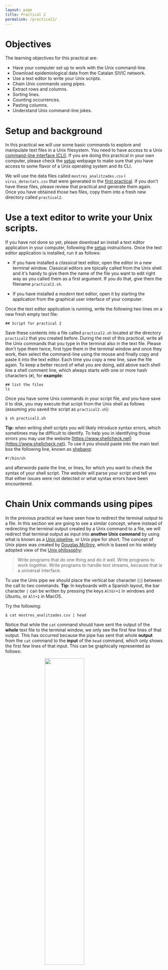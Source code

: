 ```yaml
---
layout: page
title: Practical 2
permalink: /practical2/
---
```


# Objectives

The learning objectives for this practical are:

 * Have your computer set up to work with the Unix command-line.
 * Download epidemiological data from the Catalan SIVIC network.
 * Use a text editor to write your Unix scripts.
 * Chain Unix commands using pipes.
 * Extract rows and columns.
 * Sorting lines.
 * Counting occurrences.
 * Pasting columns.
 * Understand Unix command-line jokes.

# Setup and background

In this practical we will use some basic commands to explore and manipulate text
files in a Unix filesystem. You need to have access to a Unix
[command-line interface (CLI)](https://en.wikipedia.org/wiki/Command-line_interface).
If you are doing this practical in your own computer, please check the
[setup](/setup/) webpage to make sure that you have access to some flavor of a
Unix operating system and its CLI.

We will use the data files called `mostres_analitzades.csv` i
`virus_detectats.csv` that were generated in the
[first practical](/practical1/). If you don't have these files, please review
that practical and generate them again. Once you have obtained those two files,
copy them into a fresh new directory called `practical2`.

# Use a text editor to write your Unix scripts.

If you have not done so yet, please download an install a text editor application
in your computer, following the [setup](/setup#text-editor/) instructions. Once
the text editor application is installed, run it as follows:

  * If you have installed a _classical_ text editor, open the editor in a new
    terminal window. Classical editors are tipically called from the Unix shell
    and it's handy to give them the name of the file you want to edit right way
    as you called them as a first argument. If you do that, give them the
    filename `practical2.sh`.

  * If you have installed a _modern_ text editor, open it by starting the
    application from the graphical user interface of your computer.

Once the text editor application is running, write the following two lines on a new
fresh empty text file:

```
## Script for practical 2

```

Save these contents into a file called `practical2.sh` located at the directory
`practical2` that you created before. During the rest of this practical, write
all the Unix commands that you type in the terminal also in the text file.
Please don't type them twice, first type them in the terminal window and once
they work, then select the command-line using the mouse and finally copy and
paste it into the text editor. Each time you copy a new line, save the file
again. To keep a better record of what you are doing, add above each shell line
a shell comment line, which always starts with one or more hash characters
(`#`), for **example**:

```
## list the files
ls
```

Once you have some Unix commands in your script file, and you have save it to
disk, you may execute that script from the Unix shell as follows (assuming you
saved the script as `practical2.sh`):

```
$ sh practical2.sh
```

**Tip:** when writing shell scripts you will likely introduce syntax errors,
which sometimes may be difficult to identify. To help you in identifying those
errors you may use the website [https://www.shellcheck.net](https://www.shellcheck.net).
To use it you should paste into the main text box the following line, known as
[shebang](https://en.wikipedia.org/wiki/Shebang_%28Unix%29):

```
#!/bin/sh
```

and afterwords paste the line, or lines, for which you want to check
the syntax of your shell script. The website will parse your script
and tell you that either issues were not detected or what syntax errors
have been encountered.

# Chain Unix commands using pipes

In the previous practical we have seen how to redirect the terminal output
to a file. In this section we are going to see a similar concept, where instead
of redirecting the terminal output created by a Unix command to a file, we
will redirect that terminal output as input into **another Unix command** by
using what is known as a
[Unix pipeline](https://en.wikipedia.org/wiki/Pipeline_%28Unix%29), or Unix pipe
for short. The concept of Unix pipes was created by
[Douglas McIlroy](https://en.wikipedia.org/wiki/Douglas_McIlroy), which is
based on his widely adopted view of the
[Unix philosophy](https://en.wikipedia.org/wiki/Unix_philosophy):

> Write programs that do one thing and do it well. Write programs to work
> together. Write programs to handle text streams, because that is a universal
> interface.

To use the Unix pipe we should place the vertical bar character (`|`) between
the call to two commands. **Tip:** In keyboards with a Spanish layout, the
bar character `|` can be written by pressing the keys `AltGr+1` in windows and
Ubuntu, or `Alt+1` in MacOS.

Try the following:

```
$ cat mostres_analitzades.csv | head
```

Notice that while the `cat` command should have sent the output of the
**whole** text file to the terminal window, we only see the first few lines of
that output. This has occurred because the pipe has sent that whole **output**
from the `cat` command to the **input** of the `head` command, which only shows
the first few lines of that input. This can be graphically represented as
follows:

<img src="singlepipe.png" style="display: block; margin-left: auto; margin-right: auto; width: 50%; height: auto;">

# Extract rows and columns

Text files such as CSV files have a matrix layout with rows corresponding to
lines and columns to values separated by some delimiter character, which is a
semicolon (`;`) in the case of the previous file `catalunya_setmanal.csv`.
Because of its matrix layout, a CSV file can be always opened by any spreadsheet
software, such as Microsoft Excel; see image below.

<img src="ExcelCSV.png" style="display: block; margin-left: auto; margin-right: auto; width: 80%; height: auto;">

However, there are at least two circumstances in which working with CSV files
from the Unix command-line is preferable to do it from a spreadsheet software
such as Microsoft Excel:

  1. Spreadsheet software will always attempt to load the whole data into main
  memory. This may become prohibitive when having tens of thousands of rows,
  which is common for data with molecular-level measurements from high-thoughput
  instruments.
  2. Every spreadsheet software uses its own format to store the data, which
  makes it prone to
  [digital obsolescence](https://en.wikipedia.org/wiki/Digital_obsolescence),
  the fact that old software required to open a file is no longer available.
  CSV files, and text files in general, can never become obsolete because their
  format does not depend on any specific software to be read or written.

Additionally, the misuse of Microsoft Excel has caused multiple problems with
important consequences in loss of monetary and human-time resources, such as the
[loss in 2020 of COVID19-test results in England](https://www.theguardian.com/politics/2020/oct/05/how-excel-may-have-caused-loss-of-16000-covid-tests-in-england)
or the [misspelling of gene names stored in Excel files as supplementary information to scientific articles](https://doi.org/10.1038/d41586-021-02211-4).

Here we will learn to do two common operations on data organized in a matrix
layout: extract rows (lines) and extract columns (delimiter-separated values).
To extract rows from a text file in Unix we will use the command `grep`, which
requires two pieces of information:

```
$ grep pattern filename
```
where `pattern` is the text that we expect to match to the lines we want to
extract, while `filename` is the name of the file from which we want to extract
the lines matching the pattern. Note that `pattern` can be something
sophisticated such as a
[regular expression](https://en.wikipedia.org/wiki/Regular_expression) (not
covered in this practical) and `filename` can be ommitted when we want `grep`
to read input from a pipe.

For instance, the column `nom_regio` in the file `mostres_analitzades.csv`
stores the name of the Catalan area to which the data in the row corresponds to.
Let's say we want to extract the rows for the data derived from the area of
Barcelona into a separate file called `mostres_analitzades_bcn.csv`.

```
$ grep BARCELONA mostres_analitzades.csv > mostres_analitzades_bcn.csv
```
Now, repeat the command but this time extracting the rows corresponding to the
data derived from the area of Lleida into another file called
`mostres_analitzades_lleida.csv`.

**Note:** note that `grep` has worked well for this particular task because any
other column in the data that was using the terms `BARCELONA` or `LLEIDA`, had
those terms also in the column `nom_regio`. The `grep` command **doesn't know
about columns**, it only finds matches of a pattern in lines, reporting the
lines that match the pattern. You can also ask `grep` to report the lines that
**do not** match the pattern by using the option `-v`.

Try to extract rows from the file `mostres_analitzades.csv` with data
corresponding to women between 20 and 24 years of age into a new file
called `mostres_analitzades_dones20a24.csv`. If you are unsure how to dump
the output into a new file, please check
[this section](https://funcompbio.github.io/practical1/#redirect-terminal-output-to-a-file)
from the previous practical. **Tip:** when the pattern consists of more than
one word, or includes punctuation characters, you should enclose the pattern
between two quote characters, e.g., `'something like this'`.

**Warning:** when using the terminal output redirection mechanism (`>`) you
should **never use as output filename, the filename that is being used as
input in the same command line**, because that would lead to overwriting the
input file and ending with a corrupted output or without output at all.

Extracting columns can be done using the Unix command `cut`, which in the case
of CSV files also requires specifying the options `-d` and `-f`:

```
$ cut -d 'delimiter' -f field filename
```
The option `-d` allows us to specify a
[delimiter character](https://en.wikipedia.org/wiki/Delimiter), which by
default is the [TAB character](https://en.wikipedia.org/wiki/Tab_key) and
should be always specified between single quotes (e.g., `','`). The option `-f`
allows us to specify the columns, also known as
[fields](https://en.wikipedia.org/wiki/Data_field) in this context. For
instance, let's say we want to extract the column of the CSV file
`mostres_analitzades.csv` corresponding to the number of positive cases at each
week. First, we should identify which position has this column in the first line:

```
$ head -n1 mostres_analitzades.csv
setmana_epidemiologica,any,data_inici,data_final,codi_regio,nom_regio,codi_ambit,nom_ambit,sexe,grup_edat,index_socioeconomic,total,positiu
```
where we have used the option `-n1` to force `head` to show only the first line
of the file. Then, starting from 1, we should figure out that the column called
`positiu` is number 13 and taking into account that this file uses the comma
(`,`) as field separator, we should write the following command-line to extract
that column:

```
$ cut -d ',' -f 13 mostres_analitzades.csv | head
```

Now let's say we want to extract this column from the Barcelona subset of the
data. We could either run the previous command on the file we created before:

```
$ cut -d ',' -f 13 mostres_analitzades_bcn.csv | head
```
or had we not generated that file, we could have done it from the original data
file using two pipes, as follows:

```
$ grep BARCELONA mostres_analitzades.csv | cut -d ',' -f 13 | head
```
Note that in both cases the output is identical.

# Sort rows

Unix provides a command called `sort` to order rows of a file in a number of
ways. By default, it sorts rows in increasing alphabetical order. Note for
instance that in the `mostres_analitzades.csv` file, the first column
`setmana_epidemiologica` contains the week of the year in which the values
for the corresponding row were obtained. However, if we directly sort the file
with the default regime of `sort`, we will not see at the beginning of the data
the first week of the year, nor the last week at the end. Try the following:

```
sort mostres_analitzades.csv | head
sort mostres_analitzades.csv | tail
```

Try now using the option `-n`, which forces `sort` to output the lines in
numerical order instead of the alphabetical one and compare the result with the
previous one:

```
sort -n mostres_analitzades.csv | head
sort -n mostres_analitzades.csv | tail
```

**Note:** an important feature of the `sort` command, and of most of the Unix
commands, is that it leaves the input file **intact**. The `sort` command merely
shows us the _ordered version_ of the input file on the screen. It **does not
alter the input file**.

**Exercise:** generate an alphabetically increasing ordered version of the file 
`mostres_analitzades.csv` and store it under the file name
`mostres_analitzades_ordenat.csv`.

# Remove consecutive duplicated lines

The Unix command `uniq` **removes consecutive duplicated lines**. This command
is mostly useful in combination with the previous two commands that can be used
to extract a column and sort it alphabetically, because that operation will
allow us to output identical values together. Let's see this working with the
following example on the file `mostres_analitzades.csv`, try to understand what
is each command line doing:

```
$ cut -d ',' -f 6 mostres_analitzades.csv | head
nom_regio
CATALUNYA CENTRAL
GIRONA
BARCELONA
BARCELONA
BARCELONA
CAMP DE TARRAGONA
BARCELONA
BARCELONA
BARCELONA
$ cut -d ',' -f 6 mostres_analitzades.csv | sort | head
ALT PIRINEU I ARAN
ALT PIRINEU I ARAN
ALT PIRINEU I ARAN
ALT PIRINEU I ARAN
ALT PIRINEU I ARAN
ALT PIRINEU I ARAN
ALT PIRINEU I ARAN
ALT PIRINEU I ARAN
ALT PIRINEU I ARAN
ALT PIRINEU I ARAN
$ cut -d ',' -f 6 mostres_analitzades.csv | sort | uniq
ALT PIRINEU I ARAN
BARCELONA
CAMP DE TARRAGONA
CATALUNYA CENTRAL
GIRONA
LLEIDA
No disponible
nom_regio
TERRES DE L'EBRE
```

# Count consecutive occurrences

In the previous practical, we have seen the command `wc`, which can be employed
to count the lines of a text file. Here we will see that the command `uniq` with
its option `-c`, can be used to count **consecutively repeated** lines. This is
useful to count occurrences of interest in a file. For instance, let's say we
want to count the number of different occurrences of positive cases in the file
`mostres_analitzades.csv`, i.e., how many lines (weeks) reported 0 positive cases,
how many reported 1, how many reported 2, etc. We need to extract the positive
column (13), sort it and apply the `uniq -c` command (results below from data
downloaded on October 3rd, 2023):

```
$ cut -f 13 -d ',' mostres_analitzades.csv | sort | uniq -c
   3908 0
   8311 1
   1806 2
    443 3
    102 4
     30 5
      9 6
      2 8
      1 9
      1 positiu
```
Let's say we want to see the most frequent occurrences first. We would need then
to sort the previous output numerically (option `-n`) and from largest to
smallest (option `-r`), as follows:

```
$ cut -f 13 -d ',' mostres_analitzades.csv | sort | uniq -c | sort -n -r
   8311 1
   3908 0
   1806 2
    443 3
    102 4
     30 5
      9 6
      2 8
      1 positiu
      1 9
```
So the most frequent reported positive figure was 1 in 8211 weeks (lines in the
CSV file), the second most frequent one was 0 positives in 3827 lines, and so
on. We can also tell `sort` to order that output by the second column using the
option `-k`, which would give us the whole ordered frequency distribution of
positives:

```
$ cut -f 13 -d ',' mostres_analitzades.csv | sort | uniq -c | sort -n -k 2 
      1 positiu
   3908 0
   8311 1
   1806 2
    443 3
    102 4
     30 5
      9 6
      2 8
      1 9
```

# Paste columns

The Unix command `paste` allows us to paste in parallel lines of given files
using a `TAB` as delimiter character by default, which can be changed with the
option `-d`. For instance, see what happens when extract two columns from the
CSV file and paste them again:
```
$ cut -d ',' -f 1 mostres_analitzades.csv > mostres_analitzades_setmana.csv
$ cut -d ',' -f 13 mostres_analitzades.csv > mostres_analitzades_positiu.csv
$ paste mostres_analitzades_setmana.csv mostres_analitzades_positiu.csv | head
setmana_epidemiologica	positiu
19	0
25	1
19	1
19	2
20	1
20	1
25	1
20	1
20	1
```

# Exercises

Using the Unix commands we have learned in this practical, try to answer the
questions below about the downloaded SIVIC data. Try to edit a shell script
for each question under the filename, for instance, `question1.sh`,
`question2.sh`, etc., and execute it from the shell as, for instance:

```
$ sh question1.sh
```

### Question 1

One of the previous commands revealed a value called `No disponible`, which
suggests that some of the weeks in the two SIVIC data files, may contain the
so-called
[missing values](https://en.wikipedia.org/wiki/Missing_data). Calculate how
many weeks do we have in each of the two SIVIC data files,
`mostres_analitzades.csv` and `virus_detectats.csv`, excluding those with
missing values. (answer: 14565 for `mostres_analitzades.csv` and 13731 for
`virus_detectats.csv`, for the data downloaded on October 3rd, 2023)

### Question 2

Which was the highest number of positives in the file `mostres_analitzades.csv`
in the data from the last week of 2022? (answer: 4 for the data downloaded
on October 3rd, 2023)

### Question 3

Using the file `virus_detectats.csv`, figure out how many different viruses
are being tested by the SIVIC system. (answer: 10 for the data downloaded
on October 3rd, 2023)

### Question 4

Using the file `mostres_analitzades.csv`, build a ranking of the data by the
number of positives cases, from highest to lowest, found in the area of Lleida
in 2022, among men between 40 and 44 years of age, showing only the week number,
initial and end date, and number of positives. For the data downloaded on
October 3rd, 2023, the top of the ranking should look like this:

```
46,14/11/2022,20/11/2022,5
47,21/11/2022,27/11/2022,2
40,03/10/2022,09/10/2022,2
51,19/12/2022,25/12/2022,1
50,12/12/2022,18/12/2022,1
48,28/11/2022,04/12/2022,1
46,14/11/2022,20/11/2022,1
45,07/11/2022,13/11/2022,1
45,07/11/2022,13/11/2022,1
41,10/10/2022,16/10/2022,1
```

<!--
$ grep LLEIDA mostres_analitzades.csv | grep 2022 | grep 'Home,40 a 44' | sort -t ',' -k 13 -nr | cut -d ',' -f 1,3,4,13 | head
-->

### Question 5

Generate the ranking from the previous question replacing the area of Lleida by
the area of Girona and compare the top of those two rankings, side by side. For
the data downloaded on October 3rd, 2023, that comparison should look as follows,
with the data from Lleida on the left and from Girona on the right:

```
46,14/11/2022,20/11/2022,5	22,30/05/2022,05/06/2022,3
47,21/11/2022,27/11/2022,2	50,12/12/2022,18/12/2022,2
40,03/10/2022,09/10/2022,2	42,17/10/2022,23/10/2022,2
51,19/12/2022,25/12/2022,1	39,26/09/2022,02/10/2022,2
50,12/12/2022,18/12/2022,1	52,26/12/2022,01/01/2023,1
48,28/11/2022,04/12/2022,1	51,19/12/2022,25/12/2022,1
46,14/11/2022,20/11/2022,1	49,05/12/2022,11/12/2022,1
45,07/11/2022,13/11/2022,1	46,14/11/2022,20/11/2022,1
45,07/11/2022,13/11/2022,1	45,07/11/2022,13/11/2022,1
41,10/10/2022,16/10/2022,1	40,03/10/2022,09/10/2022,1
```

We can observe that both areas had the larger occurrence of positives cases
around the same weeks of the year, except for the 22nd week in Girona.

### Question 6

Can you understand the following Unix command-line jokes?

<img style="float:left; margin-left:40px;" src="Unix_cat_joke.jpg" height=250/>

<img style="float:right; margin-right:40px;" src="Unix_upkey_joke.jpg" height=250/>
